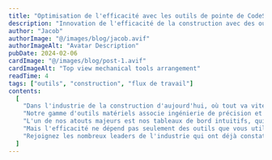 ```yaml
---
title: "Optimisation de l'efficacité avec les outils de pointe de CodeStreetHive"
description: "Innovation de l'efficacité de la construction avec des outils de précision et un soutien."
author: "Jacob"
authorImage: "@/images/blog/jacob.avif"
authorImageAlt: "Avatar Description"
pubDate: 2024-02-06
cardImage: "@/images/blog/post-1.avif"
cardImageAlt: "Top view mechanical tools arrangement"
readTime: 4
tags: ["outils", "construction", "flux de travail"]
contents:
  [
    "Dans l'industrie de la construction d'aujourd'hui, où tout va vite, l'efficacité est la clé du succès. Chez CodeStreetHive, nous comprenons l'importance d'optimiser le flux de votre projet pour respecter les délais et rester dans les limites du budget. C'est pourquoi nous sommes ravis de vous présenter nos outils de pointe conçus pour donner à vos projets une puissance inégalée.",
    "Notre gamme d'outils matériels associe ingénierie de précision et design centré sur l'utilisateur, garantissant une productivité maximale sur chaque chantier. Des perceuses électriques aux solutions de fixation avancées, les outils de CodeStreetHive sont conçus pour résister aux rigueurs de la construction tout en rationalisant votre flux de travail.",
    "L'un de nos atouts majeurs est nos tableaux de bord intuitifs, qui fournissent des informations en temps réel sur l'avancement du projet, l'allocation des ressources, et plus encore. Avec des interfaces conviviales, naviguer et superviser vos projets n'a jamais été aussi simple.",
    "Mais l'efficacité ne dépend pas seulement des outils que vous utilisez, elle dépend également du soutien que vous recevez. C'est pourquoi CodeStreetHive propose une documentation complète et un accompagnement d'experts à chaque étape. Nos équipes dévouées sont engagées dans votre succès, fournissant une assistance personnalisée pour vous assurer de tirer le meilleur parti de nos produits.",
    "Rejoignez les nombreux leaders de l'industrie qui ont déjà constaté la différence que peuvent faire les outils CodeStreetHive. Avec nos solutions de pointe, vous pouvez accélérer vos projets vers le succès et rester en tête de la concurrence.",
  ]
---
```

